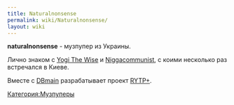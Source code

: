 ```yaml
---
title: Naturalnonsense
permalink: wiki/Naturalnonsense/
layout: wiki
---
```


**naturalnonsense** - музпупер из Украины.

Лично знаком с [Yogi The Wise](/wiki/Yogi_The_Wise "wikilink") и
[Niggacommunist](/wiki/Niggacommunist "wikilink"), с коими несколько раз
встречался в Киеве.

Вместе с [DBmain](/wiki/DBmain "wikilink") разрабатывает проект
[RYTP+](https://vk.com/rytpplus).

[Категория:Музпуперы](Категория:Музпуперы "wikilink")

